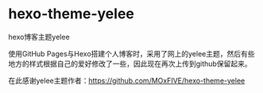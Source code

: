 # hexo-theme-yelee
hexo博客主题yelee

使用GitHub Pages与Hexo搭建个人博客时，采用了网上的yelee主题，然后有些地方的样式根据自己的爱好修改了一些，因此现在再次上传到github保留起来。



在此感谢yelee主题作者：https://github.com/MOxFIVE/hexo-theme-yelee

